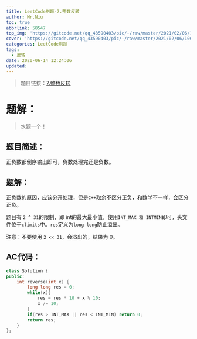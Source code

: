 ```yaml
---
title: LeetCode刷题-7.整数反转
author: Mr.Niu
toc: true
abbrlink: 58547
top_img: 'https://gitcode.net/qq_43590403/pic/-/raw/master/2021/02/06/106227485d1c1adad38e8b3f36245c1a.png'
cover: 'https://gitcode.net/qq_43590403/pic/-/raw/master/2021/02/06/106227485d1c1adad38e8b3f36245c1a.png'
categories: LeetCode刷题
tags:
  - 反转
date: 2020-06-14 12:24:06
updated:
---
```












> 题目链接：[7.整数反转](https://leetcode-cn.com/problems/reverse-integer/)



# 题解：



> 水题一个！



## 题目简述：



正负数都倒序输出即可，负数处理完还是负数。



## 题解：



正负数的原因，应该分开处理，但是`C++`取余不区分正负，和数学不一样，会区分正负。



题目有 `2 ^ 31`的限制，即 int的最大最小值，使用`INT_MAX 和 INTMIN`即可，头文件位于`climits`中。`res`定义为`long long`防止溢出。



注意：不要使用 `2 << 31`，会溢出的，结果为 0。 



## AC代码：



```c++
class Solution {
public:
    int reverse(int x) {
        long long res = 0;
        while(x){
            res = res * 10 + x % 10;
            x /= 10;
        }
        if(res > INT_MAX || res < INT_MIN) return 0;
        return res;
    }
};
```



